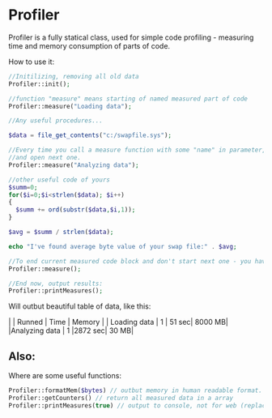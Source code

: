 Profiler
========

Profiler is a fully statical class, used for simple code profiling - measuring time and memory consumption of parts of code.

How to use it:

```php
//Initilizing, removing all old data
Profiler::init(); 

//function "measure" means starting of named measured part of code
Profiler::measure("Loading data"); 

//Any useful procedures...

$data = file_get_contents("c:/swapfile.sys");

//Every time you call a measure function with some "name" in parameter, profiler will end previous measured block of code
//and open next one.
Profiler::measure("Analyzing data"); 

//other useful code of yours
$summ=0;
for($i=0;$i<strlen($data); $i++)
{
  $summ += ord(substr($data,$i,1));
}

$avg = $summ / strlen($data);

echo "I've found average byte value of your swap file:" . $avg;

//To end current measured code block and don't start next one - you have to run measure() without parameters.
Profiler::measure();

//End now, output results:
Profiler::printMeasures();
```

Will outbut beautiful table of data, like this:

|                | Runned | Time   |  Memory |
| Loading data   |    1   |  51 sec|  8000 MB|
|Analyzing data  |    1   |2872 sec|    30 MB|


Also:
-----

Where are some useful functions:

```php
Profiler::formatMem($bytes) // outbut memory in human readable format.
Profiler::getCounters() // return all measured data in a array
Profiler::printMeasures(true) // output to console, not for web (replaces <br> to \n, doesn't use <table> and colors)
```